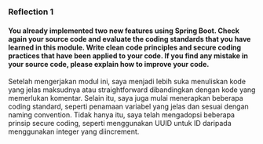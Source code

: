 ### Reflection 1
#### You already implemented two new features using Spring Boot. Check again your source code and evaluate the coding standards that you have learned in this module. Write clean code principles and secure coding practices that have been applied to your code.  If you find any mistake in your source code, please explain how to improve your code.<br>
Setelah mengerjakan modul ini, saya menjadi lebih suka menuliskan kode yang jelas maksudnya atau straightforward dibandingkan dengan kode yang memerlukan komentar. Selain itu, saya juga mulai menerapkan beberapa coding standard, seperti penamaan variabel yang jelas dan sesuai dengan naming convention. Tidak hanya itu, saya telah mengadopsi beberapa prinsip secure coding, seperti menggunakan UUID untuk ID daripada menggunakan integer yang diincrement.

